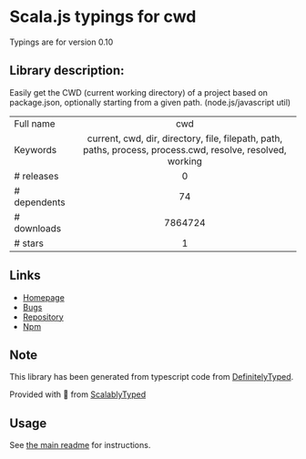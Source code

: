 
# Scala.js typings for cwd

Typings are for version 0.10

## Library description:
Easily get the CWD (current working directory) of a project based on package.json, optionally starting from a given path. (node.js/javascript util)

|                    |                 |
| ------------------ | :-------------: |
| Full name          | cwd |
| Keywords           | current, cwd, dir, directory, file, filepath, path, paths, process, process.cwd, resolve, resolved, working |
| # releases         | 0 |
| # dependents       | 74 |
| # downloads        | 7864724 |
| # stars            | 1 |

## Links
- [Homepage](https://github.com/jonschlinkert/cwd)
- [Bugs](https://github.com/jonschlinkert/cwd/issues)
- [Repository](https://github.com/jonschlinkert/cwd)
- [Npm](https://www.npmjs.com/package/cwd)
    


## Note
This library has been generated from typescript code from [DefinitelyTyped](https://definitelytyped.org).

Provided with :purple_heart: from [ScalablyTyped](https://github.com/oyvindberg/ScalablyTyped)

## Usage
See [the main readme](../../readme.md) for instructions.


